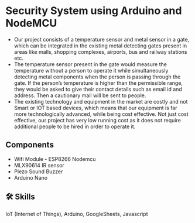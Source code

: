 
# Security System using Arduino and NodeMCU
- Our project consists of a temperature sensor and metal sensor in a gate, which can be integrated in the existing metal detecting gates present in areas like malls, shopping complexes, airports, bus and railway stations etc.
- The temperature sensor present in the gate would measure the temperature without a person to operate it while simultaneously detecting metal components when the person is passing through the gate. If the person’s temperature is higher than the permissible range, they would be asked to give their contact details such as email id and address. Then a cautionary mail will be sent to people.
- The existing technology and equipment in the market are costly and not Smart or IOT based devices, which means that our equipment is far more technologically advanced, while being cost effective. Not just cost effective, our project has very low running cost as it does not require additional people to be hired in order to operate it.

## Components

- Wifi Module - ESP8266 Nodemcu
- MLX90614 IR sensor
- Piezo Sound Buzzer
- Arduino Nano

## 🛠 Skills
IoT (Internet of Things), Arduino, GoogleSheets, Javascript
